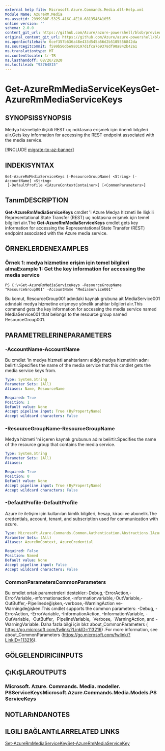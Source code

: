 ```yaml
---
external help file: Microsoft.Azure.Commands.Media.dll-Help.xml
Module Name: AzureRM.Media
ms.assetid: 2099938F-5325-416C-AE10-6813546A1055
online version: ''
schema: 2.0.0
content_git_url: https://github.com/Azure/azure-powershell/blob/preview/src/ResourceManager/Media/Commands.Media/help/Get-AzureRmMediaServiceKeys.md
original_content_git_url: https://github.com/Azure/azure-powershell/blob/preview/src/ResourceManager/Media/Commands.Media/help/Get-AzureRmMediaServiceKeys.md
ms.openlocfilehash: 6cef357b636a48e433d545a56d2b5105556842da
ms.sourcegitcommit: f599b50d5e980197d1fca769378df90a842b42a1
ms.translationtype: MT
ms.contentlocale: tr-TR
ms.lasthandoff: 08/20/2020
ms.locfileid: "93764815"
---
```

# <span data-ttu-id="f3f8b-101">Get-AzureRmMediaServiceKeys</span><span class="sxs-lookup"><span data-stu-id="f3f8b-101">Get-AzureRmMediaServiceKeys</span></span>

## <span data-ttu-id="f3f8b-102">SYNOPSIS</span><span class="sxs-lookup"><span data-stu-id="f3f8b-102">SYNOPSIS</span></span>
<span data-ttu-id="f3f8b-103">Medya hizmetiyle ilişkili REST uç noktasına erişmek için önemli bilgileri alır.</span><span class="sxs-lookup"><span data-stu-id="f3f8b-103">Gets key information for accessing the REST endpoint associated with the media service.</span></span>

[!INCLUDE [migrate-to-az-banner](../../includes/migrate-to-az-banner.md)]

## <span data-ttu-id="f3f8b-104">INDEKI</span><span class="sxs-lookup"><span data-stu-id="f3f8b-104">SYNTAX</span></span>

```
Get-AzureRmMediaServiceKeys [-ResourceGroupName] <String> [-AccountName] <String>
 [-DefaultProfile <IAzureContextContainer>] [<CommonParameters>]
```

## <span data-ttu-id="f3f8b-105">Tanım</span><span class="sxs-lookup"><span data-stu-id="f3f8b-105">DESCRIPTION</span></span>
<span data-ttu-id="f3f8b-106">**Get-AzureRmMediaServiceKeys** cmdlet 'i Azure Medya hizmeti Ile Ilişkili Representational State Transfer (REST) uç noktasına erişmek için temel bilgileri alır.</span><span class="sxs-lookup"><span data-stu-id="f3f8b-106">The **Get-AzureRmMediaServiceKeys** cmdlet gets key information for accessing the Representational State Transfer (REST) endpoint associated with the Azure media service.</span></span>

## <span data-ttu-id="f3f8b-107">ÖRNEKLERDEN</span><span class="sxs-lookup"><span data-stu-id="f3f8b-107">EXAMPLES</span></span>

### <span data-ttu-id="f3f8b-108">Örnek 1: medya hizmetine erişim için temel bilgileri alma</span><span class="sxs-lookup"><span data-stu-id="f3f8b-108">Example 1: Get the key information for accessing the media service</span></span>
```
PS C:\>Get-AzureRmMediaServiceKeys -ResourceGroupName "ResourceGroup001" -AccountName "MediaService001"
```

<span data-ttu-id="f3f8b-109">Bu komut, ResourceGroup001 adındaki kaynak grubuna ait MediaService001 adındaki medya hizmetine erişmeye yönelik anahtar bilgileri alır.</span><span class="sxs-lookup"><span data-stu-id="f3f8b-109">This command gets the key information for accessing the media service named MediaService001 that belongs to the resource group named ResourceGroup001.</span></span>

## <span data-ttu-id="f3f8b-110">PARAMETRELERINE</span><span class="sxs-lookup"><span data-stu-id="f3f8b-110">PARAMETERS</span></span>

### <span data-ttu-id="f3f8b-111">-AccountName</span><span class="sxs-lookup"><span data-stu-id="f3f8b-111">-AccountName</span></span>
<span data-ttu-id="f3f8b-112">Bu cmdlet 'in medya hizmeti anahtarlarını aldığı medya hizmetinin adını belirtir.</span><span class="sxs-lookup"><span data-stu-id="f3f8b-112">Specifies the name of the media service that this cmdlet gets the media service keys from.</span></span>

```yaml
Type: System.String
Parameter Sets: (All)
Aliases: Name, ResourceName

Required: True
Position: 1
Default value: None
Accept pipeline input: True (ByPropertyName)
Accept wildcard characters: False
```

### <span data-ttu-id="f3f8b-113">-ResourceGroupName</span><span class="sxs-lookup"><span data-stu-id="f3f8b-113">-ResourceGroupName</span></span>
<span data-ttu-id="f3f8b-114">Medya hizmeti 'ni içeren kaynak grubunun adını belirtir.</span><span class="sxs-lookup"><span data-stu-id="f3f8b-114">Specifies the name of the resource group that contains the media service.</span></span>

```yaml
Type: System.String
Parameter Sets: (All)
Aliases: 

Required: True
Position: 0
Default value: None
Accept pipeline input: True (ByPropertyName)
Accept wildcard characters: False
```

### <span data-ttu-id="f3f8b-115">-DefaultProfile</span><span class="sxs-lookup"><span data-stu-id="f3f8b-115">-DefaultProfile</span></span>
<span data-ttu-id="f3f8b-116">Azure ile iletişim için kullanılan kimlik bilgileri, hesap, kiracı ve abonelik.</span><span class="sxs-lookup"><span data-stu-id="f3f8b-116">The credentials, account, tenant, and subscription used for communication with azure.</span></span>

```yaml
Type: Microsoft.Azure.Commands.Common.Authentication.Abstractions.IAzureContextContainer
Parameter Sets: (All)
Aliases: AzureRmContext, AzureCredential

Required: False
Position: Named
Default value: None
Accept pipeline input: False
Accept wildcard characters: False
```

### <span data-ttu-id="f3f8b-117">CommonParameters</span><span class="sxs-lookup"><span data-stu-id="f3f8b-117">CommonParameters</span></span>
<span data-ttu-id="f3f8b-118">Bu cmdlet ortak parametreleri destekler:-Debug,-ErrorAction,-ErrorVariable,-ınformationaction,-ınformationvariable,-OutVariable,-OutBuffer,-Pipelinedeğişken,-verbose,-WarningAction ve-Warningdeğişken.</span><span class="sxs-lookup"><span data-stu-id="f3f8b-118">This cmdlet supports the common parameters: -Debug, -ErrorAction, -ErrorVariable, -InformationAction, -InformationVariable, -OutVariable, -OutBuffer, -PipelineVariable, -Verbose, -WarningAction, and -WarningVariable.</span></span> <span data-ttu-id="f3f8b-119">Daha fazla bilgi için bkz about_CommonParameters ( https://go.microsoft.com/fwlink/?LinkID=113216) .</span><span class="sxs-lookup"><span data-stu-id="f3f8b-119">For more information, see about_CommonParameters (https://go.microsoft.com/fwlink/?LinkID=113216).</span></span>

## <span data-ttu-id="f3f8b-120">GÖLGELENDIRICI</span><span class="sxs-lookup"><span data-stu-id="f3f8b-120">INPUTS</span></span>

## <span data-ttu-id="f3f8b-121">ÇıKıŞLAR</span><span class="sxs-lookup"><span data-stu-id="f3f8b-121">OUTPUTS</span></span>

### <span data-ttu-id="f3f8b-122">Microsoft. Azure. Commands. Media. modeller. PSServiceKeys</span><span class="sxs-lookup"><span data-stu-id="f3f8b-122">Microsoft.Azure.Commands.Media.Models.PSServiceKeys</span></span>

## <span data-ttu-id="f3f8b-123">NOTLARıNDA</span><span class="sxs-lookup"><span data-stu-id="f3f8b-123">NOTES</span></span>

## <span data-ttu-id="f3f8b-124">ILGILI BAĞLANTıLAR</span><span class="sxs-lookup"><span data-stu-id="f3f8b-124">RELATED LINKS</span></span>

[<span data-ttu-id="f3f8b-125">Set-AzureRmMediaServiceKey</span><span class="sxs-lookup"><span data-stu-id="f3f8b-125">Set-AzureRmMediaServiceKey</span></span>](./Set-AzureRmMediaServiceKey.md)


